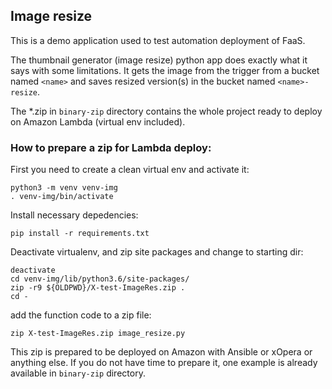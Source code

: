 
## Image resize
This is a demo application used to test automation deployment of FaaS. 

The thumbnail generator (image resize) python app does exactly what it says with some limitations. It gets the image from the trigger from a bucket named `<name>` and saves resized version(s) in the bucket named `<name>-resize`.

The \*.zip in `binary-zip` directory contains the whole project ready to deploy on Amazon Lambda (virtual env included).
  
### How to prepare a zip for Lambda deploy:

First you need to create a clean virtual env and activate it:

```
python3 -m venv venv-img
. venv-img/bin/activate
```
Install necessary depedencies:
```
pip install -r requirements.txt
```

Deactivate virtualenv, and zip site packages and change to starting dir: 

```
deactivate
cd venv-img/lib/python3.6/site-packages/
zip -r9 ${OLDPWD}/X-test-ImageRes.zip .
cd -
```

add the function code to a zip file:

```
zip X-test-ImageRes.zip image_resize.py
```

This zip is prepared to be deployed on Amazon with Ansible or xOpera or anything else. If you do not have time to prepare it, one example is already available in `binary-zip` directory.
